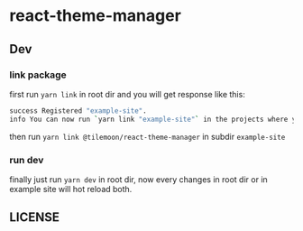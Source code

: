 # react-theme-manager


## Dev

### link package
first run `yarn link` in root dir and you will get response like this:
```bash
success Registered "example-site".
info You can now run `yarn link "example-site"` in the projects where you want to use this package and it will be used instead
```
then run `yarn link @tilemoon/react-theme-manager` in subdir `example-site`

### run dev
finally just run `yarn dev` in root dir, now every changes in root dir or in example site will hot reload both.

## LICENSE
